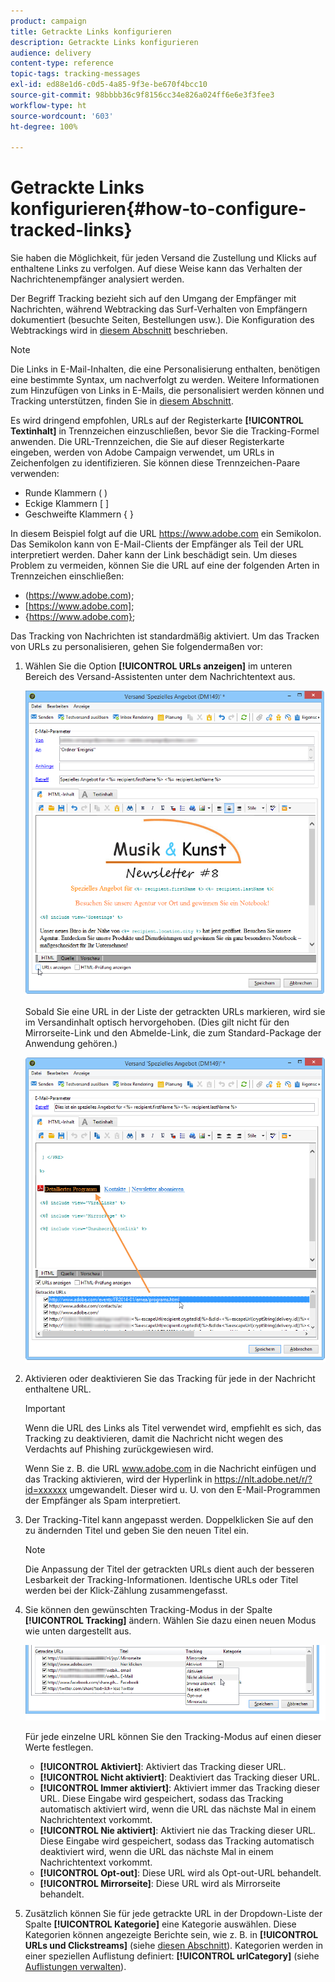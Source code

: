```yaml
---
product: campaign
title: Getrackte Links konfigurieren
description: Getrackte Links konfigurieren
audience: delivery
content-type: reference
topic-tags: tracking-messages
exl-id: ed88e1d6-c0d5-4a85-9f3e-be670f4bcc10
source-git-commit: 98bbbb36c9f8156cc34e826a024ff6e6e3f3fee3
workflow-type: ht
source-wordcount: '603'
ht-degree: 100%

---
```


# Getrackte Links konfigurieren{#how-to-configure-tracked-links}

Sie haben die Möglichkeit, für jeden Versand die Zustellung und Klicks auf enthaltene Links zu verfolgen. Auf diese Weise kann das Verhalten der Nachrichtenempfänger analysiert werden.

Der Begriff Tracking bezieht sich auf den Umgang der Empfänger mit Nachrichten, während Webtracking das Surf-Verhalten von Empfängern dokumentiert (besuchte Seiten, Bestellungen usw.). Die Konfiguration des Webtrackings wird in [diesem Abschnitt](../../configuration/using/about-web-tracking.md) beschrieben.

>[!NOTE]
>
>Die Links in E-Mail-Inhalten, die eine Personalisierung enthalten, benötigen eine bestimmte Syntax, um nachverfolgt zu werden. Weitere Informationen zum Hinzufügen von Links in E-Mails, die personalisiert werden können und Tracking unterstützen, finden Sie in [diesem Abschnitt](tracking-personalized-links.md).

Es wird dringend empfohlen, URLs auf der Registerkarte **[!UICONTROL Textinhalt]** in Trennzeichen einzuschließen, bevor Sie die Tracking-Formel anwenden. Die URL-Trennzeichen, die Sie auf dieser Registerkarte eingeben, werden von Adobe Campaign verwendet, um URLs in Zeichenfolgen zu identifizieren. Sie können diese Trennzeichen-Paare verwenden:
* Runde Klammern ( )
* Eckige Klammern [ ]
* Geschweifte Klammern { }

In diesem Beispiel folgt auf die URL https://www.adobe.com ein Semikolon. Das Semikolon kann von E-Mail-Clients der Empfänger als Teil der URL interpretiert werden. Daher kann der Link beschädigt sein. Um dieses Problem zu vermeiden, können Sie die URL auf eine der folgenden Arten in Trennzeichen einschließen:
* (https://www.adobe.com);
* [https://www.adobe.com];
* {https://www.adobe.com};

Das Tracking von Nachrichten ist standardmäßig aktiviert. Um das Tracken von URLs zu personalisieren, gehen Sie folgendermaßen vor:

1. Wählen Sie die Option **[!UICONTROL URLs anzeigen]** im unteren Bereich des Versand-Assistenten unter dem Nachrichtentext aus.

   ![](assets/s_ncs_user_email_del_display_urls.png)

   Sobald Sie eine URL in der Liste der getrackten URLs markieren, wird sie im Versandinhalt optisch hervorgehoben. (Dies gilt nicht für den Mirrorseite-Link und den Abmelde-Link, die zum Standard-Package der Anwendung gehören.)

   ![](assets/s_ncs_user_email_del_show_urls.png)

1. Aktivieren oder deaktivieren Sie das Tracking für jede in der Nachricht enthaltene URL.

   >[!IMPORTANT]
   >
   >Wenn die URL des Links als Titel verwendet wird, empfiehlt es sich, das Tracking zu deaktivieren, damit die Nachricht nicht wegen des Verdachts auf Phishing zurückgewiesen wird.
   >
   >Wenn Sie z. B. die URL www.adobe.com in die Nachricht einfügen und das Tracking aktivieren, wird der Hyperlink in https://nlt.adobe.net/r/?id=xxxxxx umgewandelt. Dieser wird u. U. von den E-Mail-Programmen der Empfänger als Spam interpretiert.

1. Der Tracking-Titel kann angepasst werden. Doppelklicken Sie auf den zu ändernden Titel und geben Sie den neuen Titel ein.

   >[!NOTE]
   >
   >Die Anpassung der Titel der getrackten URLs dient auch der besseren Lesbarkeit der Tracking-Informationen. Identische URLs oder Titel werden bei der Klick-Zählung zusammengefasst.

1. Sie können den gewünschten Tracking-Modus in der Spalte **[!UICONTROL Tracking]** ändern. Wählen Sie dazu einen neuen Modus wie unten dargestellt aus.

   ![](assets/s_ncs_user_select_tracking_mode.png)

   Für jede einzelne URL können Sie den Tracking-Modus auf einen dieser Werte festlegen.

   * **[!UICONTROL Aktiviert]**: Aktiviert das Tracking dieser URL.
   * **[!UICONTROL Nicht aktiviert]**: Deaktiviert das Tracking dieser URL.
   * **[!UICONTROL Immer aktiviert]**: Aktiviert immer das Tracking dieser URL. Diese Eingabe wird gespeichert, sodass das Tracking automatisch aktiviert wird, wenn die URL das nächste Mal in einem Nachrichtentext vorkommt.
   * **[!UICONTROL Nie aktiviert]**: Aktiviert nie das Tracking dieser URL. Diese Eingabe wird gespeichert, sodass das Tracking automatisch deaktiviert wird, wenn die URL das nächste Mal in einem Nachrichtentext vorkommt.
   * **[!UICONTROL Opt-out]**: Diese URL wird als Opt-out-URL behandelt.
   * **[!UICONTROL Mirrorseite]**: Diese URL wird als Mirrorseite behandelt.

1. Zusätzlich können Sie für jede getrackte URL in der Dropdown-Liste der Spalte **[!UICONTROL Kategorie]** eine Kategorie auswählen. Diese Kategorien können angezeigte Berichte sein, wie z. B. in **[!UICONTROL URLs und Clickstreams]** (siehe [diesen Abschnitt](../../reporting/using/reports-on-deliveries.md#urls-and-click-streams)). Kategorien werden in einer speziellen Auflistung definiert: **[!UICONTROL urlCategory]** (siehe [Auflistungen verwalten](../../platform/using/managing-enumerations.md)).
